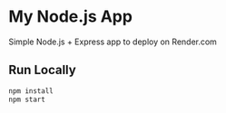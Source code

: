 # My Node.js App

Simple Node.js + Express app to deploy on Render.com

## Run Locally

```bash
npm install
npm start
```
